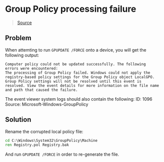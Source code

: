 # Group Policy processing failure

> [Source](https://woshub.com/group-policy-processing-failed-windows/)

## Problem
When attemting to run `GPUPDATE /FORCE` onto  a device, you will get the following output:
```
Computer policy could not be updated successfully. The following errors were encountered:
The processing of Group Policy failed. Windows could not apply the registry-based policy settings for the Group Policy object LocalGPO. Group Policy settings will not be resolved until this event is resolved. View the event details for more information on the file name and path that caused the failure.
```
The event viewer system logs should also contain the following:
  ID: 1096
  Source: Microsoft-Windows-GroupPolicy

## Solution
Rename the corrupted local policy file:
```bat
cd C:\Windows\System32\GroupPolicy\Machine
ren Registry.pol Registry.bak
```
And run `GPUPDATE /FORCE` in order to re-generate the file.